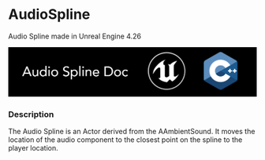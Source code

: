 # AudioSpline
Audio Spline made in Unreal Engine 4.26

![](Documentation/Images/Image01.PNG)

### Description
The Audio Spline is an Actor derived from the AAmbientSound.
It moves the location of the audio component to the closest point on the spline to the player location.
